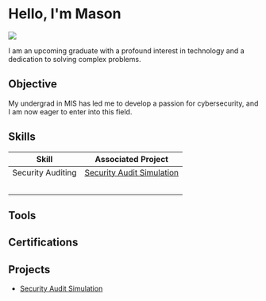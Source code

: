 # Hello, I'm Mason
<a href="https://linkedin.com/in/mason-mikesch/"><img src="https://img.shields.io/badge/-LinkedIn-0072b1?&style=for-the-badge&logo=linkedin&logoColor=white" /></a>

I am an upcoming graduate with a profound interest in technology and a dedication to solving complex problems.

## Objective

My undergrad in MIS has led me to develop a passion for cybersecurity, and I am now eager to enter into this field.

## Skills

| Skill                                         | Associated Project         |
|-----------------------------------------------|----------------------------|
|  Security Auditing  | <a href="https://github.com/mikeschm1/Security-Audit-Simulation/tree/main">Security Audit Simulation</a>  |
|  | |
|      | |
|       | |
|                   | |
|  | |

## Tools


## Certifications

## Projects
- <a href="https://github.com/mikeschm1/Security-Audit-Simulation/tree/main">Security Audit Simulation</a>
